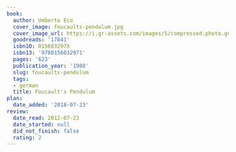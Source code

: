```yaml
---
book:
  author: Umberto Eco
  cover_image: foucaults-pendulum.jpg
  cover_image_url: https://i.gr-assets.com/images/S/compressed.photo.goodreads.com/books/1396645125l/17841._SX98_.jpg
  goodreads: '17841'
  isbn10: 015603297X
  isbn13: '9780156032971'
  pages: '623'
  publication_year: '1988'
  slug: foucaults-pendulum
  tags:
  - german
  title: Foucault's Pendulum
plan:
  date_added: '2018-07-23'
review:
  date_read: 2012-07-23
  date_started: null
  did_not_finish: false
  rating: 2
---
```

